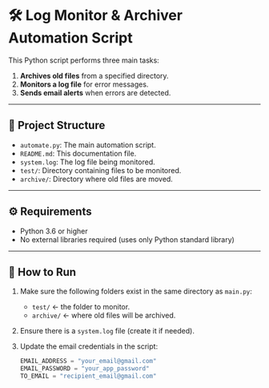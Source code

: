 # 🛠️ Log Monitor & Archiver Automation Script

This Python script performs three main tasks:
1. **Archives old files** from a specified directory.
2. **Monitors a log file** for error messages.
3. **Sends email alerts** when errors are detected.

---

## 📁 Project Structure

- `automate.py`: The main automation script.
- `README.md`: This documentation file.
- `system.log`: The log file being monitored.
- `test/`: Directory containing files to be monitored.
- `archive/`: Directory where old files are moved.

---

## ⚙️ Requirements

- Python 3.6 or higher
- No external libraries required (uses only Python standard library)

---

## 🧪 How to Run

1. Make sure the following folders exist in the same directory as `main.py`:
   - `test/` ← the folder to monitor.
   - `archive/` ← where old files will be archived.

2. Ensure there is a `system.log` file (create it if needed).

3. Update the email credentials in the script:
   ```python
   EMAIL_ADDRESS = "your_email@gmail.com"
   EMAIL_PASSWORD = "your_app_password"
   TO_EMAIL = "recipient_email@gmail.com"
